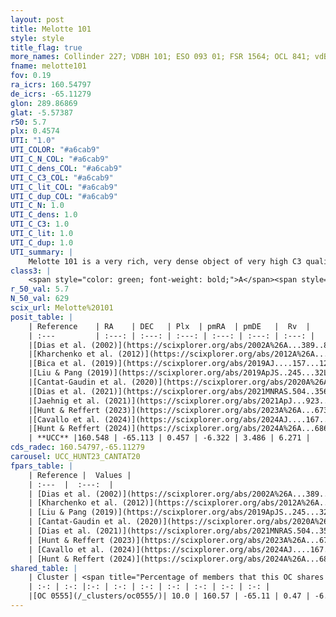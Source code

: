 ```yaml
---
layout: post
title: Melotte 101
style: style
title_flag: true
more_names: Collinder 227; VDBH 101; ESO 093 01; FSR 1564; OCL 841; vdBergh-Hagen 101; FoF 44
fname: melotte101
fov: 0.19
ra_icrs: 160.54797
de_icrs: -65.11279
glon: 289.86869
glat: -5.57387
r50: 5.7
plx: 0.4574
UTI: "1.0"
UTI_COLOR: "#a6cab9"
UTI_C_N_COL: "#a6cab9"
UTI_C_dens_COL: "#a6cab9"
UTI_C_C3_COL: "#a6cab9"
UTI_C_lit_COL: "#a6cab9"
UTI_C_dup_COL: "#a6cab9"
UTI_C_N: 1.0
UTI_C_dens: 1.0
UTI_C_C3: 1.0
UTI_C_lit: 1.0
UTI_C_dup: 1.0
UTI_summary: |
    Melotte 101 is a very rich, very dense object of very high C3 quality. It is very well-studied in the literature. This object shares a very small percentage of members with a later reported entry.
class3: |
    <span style="color: green; font-weight: bold;">A</span><span style="color: green; font-weight: bold;">A</span>
r_50_val: 5.7
N_50_val: 629
scix_url: Melotte%20101
posit_table: |
    | Reference    | RA    | DEC   | Plx  | pmRA  | pmDE   |  Rv  |
    | :---         | :---: | :---: | :---: | :---: | :---: | :---: |
    |[Dias et al. (2002)](https://scixplorer.org/abs/2002A%26A...389..871D) | 160.55 | -65.1 | -- | -4.31 | 0.79 | 69.13 |
    |[Kharchenko et al. (2012)](https://scixplorer.org/abs/2012A%26A...543A.156K) | 160.567 | -65.095 | -- | -5.6 | 3.0 | -- |
    |[Bica et al. (2019)](https://scixplorer.org/abs/2019AJ....157...12B) | 160.553 | -65.089 | -- | -- | -- | -- |
    |[Liu & Pang (2019)](https://scixplorer.org/abs/2019ApJS..245...32L) | 160.554 | -65.109 | 0.447 | -6.319 | 3.468 | -- |
    |[Cantat-Gaudin et al. (2020)](https://scixplorer.org/abs/2020A%26A...640A...1C) | 160.535 | -65.11 | 0.439 | -6.307 | 3.483 | -- |
    |[Dias et al. (2021)](https://scixplorer.org/abs/2021MNRAS.504..356D) | 160.52 | -65.106 | 0.448 | -6.307 | 3.492 | -- |
    |[Jaehnig et al. (2021)](https://scixplorer.org/abs/2021ApJ...923..129J) | 160.546 | -65.107 | 0.47 | -6.318 | 3.477 | -- |
    |[Hunt & Reffert (2023)](https://scixplorer.org/abs/2023A%26A...673A.114H) | 160.566 | -65.111 | 0.461 | -6.331 | 3.484 | 3.442 |
    |[Cavallo et al. (2024)](https://scixplorer.org/abs/2024AJ....167...12C) | 160.545 | -65.106 | 0.461 | -- | -- | -- |
    |[Hunt & Reffert (2024)](https://scixplorer.org/abs/2024A%26A...686A..42H) | 160.566 | -65.111 | 0.461 | -6.331 | 3.484 | 3.442 |
    | **UCC** |160.548 | -65.113 | 0.457 | -6.322 | 3.486 | 6.271 | 
cds_radec: 160.54797,-65.11279
carousel: UCC_HUNT23_CANTAT20
fpars_table: |
    | Reference |  Values |
    | :---  |  :---:  |
    | [Dias et al. (2002)](https://scixplorer.org/abs/2002A%26A...389..871D) | `E(B-V)=0.48, Dist=1995.0, Age=7.89` |
    | [Kharchenko et al. (2012)](https://scixplorer.org/abs/2012A%26A...543A.156K) | `e_bv=0.448, distance=1999, log_age=8.1` |
    | [Liu & Pang (2019)](https://scixplorer.org/abs/2019ApJS..245...32L) | `Age=0.204, Z=-0.25` |
    | [Cantat-Gaudin et al. (2020)](https://scixplorer.org/abs/2020A%26A...640A...1C) | `AVNN=0.91, DMNN=11.53, AgeNN=8.22` |
    | [Dias et al. (2021)](https://scixplorer.org/abs/2021MNRAS.504..356D) | `Av=1.223, Dist=1909, logage=8.236, [Fe/H]=0.066` |
    | [Hunt & Reffert (2023)](https://scixplorer.org/abs/2023A%26A...673A.114H) | `AV50=1.031, diffAV50=0.838, MOD50=11.527, logAge50=8.138` |
    | [Cavallo et al. (2024)](https://scixplorer.org/abs/2024AJ....167...12C) | `AV50=1.13, dMod50=11.54, logAge50=8.4, [Fe/H]50=0.24` |
    | [Hunt & Reffert (2024)](https://scixplorer.org/abs/2024A%26A...686A..42H) | `MassJ=2596.57` |
shared_table: |
    | Cluster | <span title="Percentage of members that this OC shares with the ones listed">%</span>   | RA   | DEC   | Plx   | pmRA  | pmDE  | Rv | UTI |
    | :-: | :-: |:-: | :-: | :-: | :-: | :-: | :-: | :-: |
    |[OC 0555](/_clusters/oc0555/)| 10.0 | 160.57 | -65.11 | 0.47 | -6.33 | 3.46 | 6.96 |0.0 |
---
```

